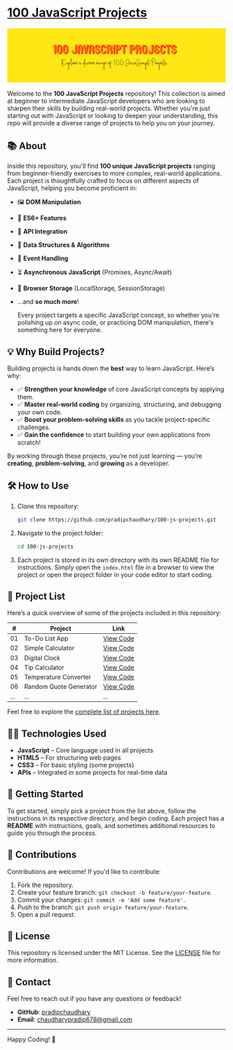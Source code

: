 # [100 JavaScript Projects](https://100jsproject.vercel.app/)

![JavaScript Projects](./screen.png)

Welcome to the **100 JavaScript Projects** repository! This collection is aimed at beginner to intermediate JavaScript developers who are looking to sharpen their skills by building real-world projects. Whether you're just starting out with JavaScript or looking to deepen your understanding, this repo will provide a diverse range of projects to help you on your journey.

## 📚 About

Inside this repository, you'll find **100 unique JavaScript projects** ranging from beginner-friendly exercises to more complex, real-world applications. Each project is thoughtfully crafted to focus on different aspects of JavaScript, helping you become proficient in:

-   🖼️ **DOM Manipulation**
-   🌟 **ES6+ Features**
-   🔗 **API Integration**
-   🧩 **Data Structures & Algorithms**
-   🎯 **Event Handling**
-   ⏳ **Asynchronous JavaScript** (Promises, Async/Await)
-   💾 **Browser Storage** (LocalStorage, SessionStorage)
-   ...and **so much more**!

    Every project targets a specific JavaScript concept, so whether you're polishing up on async code, or practicing DOM manipulation, there's something here for everyone.

## 💡 Why Build Projects?

Building projects is hands down the **best** way to learn JavaScript. Here’s why:

-   ✅ **Strengthen your knowledge** of core JavaScript concepts by applying them.
-   ✅ **Master real-world coding** by organizing, structuring, and debugging your own code.
-   ✅ **Boost your problem-solving skills** as you tackle project-specific challenges.
-   ✅ **Gain the confidence** to start building your own applications from scratch!

By working through these projects, you’re not just learning — you’re **creating**, **problem-solving**, and **growing** as a developer.

## 🛠️ How to Use

1. Clone this repository:

    ```bash
    git clone https://github.com/pradipchaudhary/100-js-projects.git
    ```

2. Navigate to the project folder:
    ```bash
    cd 100-js-projects
    ```
3. Each project is stored in its own directory with its own README file for instructions. Simply open the `index.html` file in a browser to view the project or open the project folder in your code editor to start coding.

## 📝 Project List

Here’s a quick overview of some of the projects included in this repository:

| #   | Project                | Link                                                                                                      |
| --- | ---------------------- | --------------------------------------------------------------------------------------------------------- |
| 01  | To-Do List App         | [View Code](https://github.com/pradipchaudhary/100-javascript-projects/tree/master/01-To-Do%20List%20App) |
| 02  | Simple Calculator      | [View Code](https://github.com/pradipchaudhary/100-javascript-projects/simple-calculator)                 |
| 03  | Digital Clock          | [View Code](https://github.com/pradipchaudhary/100-javascript-projects/digital-clock)                     |
| 04  | Tip Calculator         | [View Code](https://github.com/pradipchaudhary/100-javascript-projects/tip-calculator)                    |
| 05  | Temperature Converter  | [View Code](https://github.com/pradipchaudhary/100-javascript-projects/temperature-converter)             |
| 06  | Random Quote Generator | [View Code](https://github.com/pradipchaudhary/100-javascript-projects/random-quote-generator)            |
| ... | ...                    | ...                                                                                                       |

Feel free to explore the [complete list of projects here](https://github.com/pradipchaudhary/100-javascript-projects).

## 👨‍💻 Technologies Used

-   **JavaScript** – Core language used in all projects
-   **HTML5** – For structuring web pages
-   **CSS3** – For basic styling (some projects)
-   **APIs** – Integrated in some projects for real-time data

## 🚀 Getting Started

To get started, simply pick a project from the list above, follow the instructions in its respective directory, and begin coding. Each project has a **README** with instructions, goals, and sometimes additional resources to guide you through the process.

## 🤝 Contributions

Contributions are welcome! If you'd like to contribute:

1. Fork the repository.
2. Create your feature branch: `git checkout -b feature/your-feature`.
3. Commit your changes: `git commit -m 'Add some feature'`.
4. Push to the branch: `git push origin feature/your-feature`.
5. Open a pull request.

## 📄 License

This repository is licensed under the MIT License. See the [LICENSE](LICENSE) file for more information.

## 📧 Contact

Feel free to reach out if you have any questions or feedback!

-   **GitHub**: [pradipchaudhary](https://github.com/pradipchaudhary)
-   **Email**: [chaudharypradip678@gmail.com](mailto:your-email@example.com)

---

Happy Coding! 🎉
